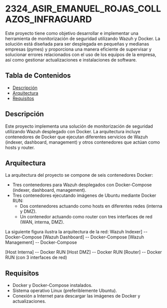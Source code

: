 # 2324_ASIR_EMANUEL_ROJAS_COLLAZOS_INFRAGUARD

Este proyecto tiene como objetivo desarrollar e implementar una herramienta de monitorización de seguridad utilizando Wazuh y Docker. La solución está diseñada para ser desplegada en pequeñas y medianas empresas (pymes) y proporciona una manera eficiente de supervisar y solucionar errores relacionados con el uso de los equipos de la empresa, así como gestionar actualizaciones e instalaciones de software.

## Tabla de Contenidos

- [Descripción](#descripción)
- [Arquitectura](#arquitectura)
- [Requisitos](#requisitos)

## Descripción

Este proyecto implementa una solución de monitorización de seguridad utilizando Wazuh desplegado con Docker. La arquitectura incluye contenedores de Docker que ejecutan diferentes servicios de Wazuh (indexer, dashboard, management) y otros contenedores que actúan como hosts y router.

## Arquitectura

La arquitectura del proyecto se compone de seis contenedores Docker:
- Tres contenedores para Wazuh desplegados con Docker-Compose (indexer, dashboard, management).
- Tres contenedores ejecutando imágenes de Ubuntu mediante Docker RUN:
  - Dos contenedores actuando como hosts en diferentes redes (interna y DMZ).
  - Un contenedor actuando como router con tres interfaces de red (WAN, interna, DMZ).

La siguiente figura ilustra la arquitectura de la red:
Wazuh Indexer] -- Docker-Compose
[Wazuh Dashboard] -- Docker-Compose
[Wazuh Management] -- Docker-Compose

[Host Interna] -- Docker RUN
[Host DMZ] -- Docker RUN
[Router] -- Docker RUN (con 3 interfaces de red)


## Requisitos

- Docker y Docker-Compose instalados.
- Sistema operativo Linux (preferiblemente Ubuntu).
- Conexión a Internet para descargar las imágenes de Docker y actualizaciones.

